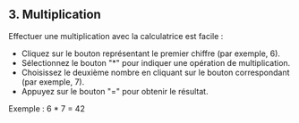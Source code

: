 ## 3. Multiplication

Effectuer une multiplication avec la calculatrice est facile :

- Cliquez sur le bouton représentant le premier chiffre (par exemple, 6).
- Sélectionnez le bouton "\*" pour indiquer une opération de multiplication.
- Choisissez le deuxième nombre en cliquant sur le bouton correspondant (par exemple, 7).
- Appuyez sur le bouton "=" pour obtenir le résultat.

Exemple : 6 \* 7 = 42
